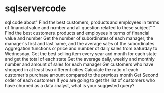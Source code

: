 # sqlservercode
sql code about" Find the best customers, products and employees in terms of financial value and number and all question relaited to these subject" "
Find the best customers, products and employees in terms of financial value and number
Get the number of subordinates of each manager, the manager's first and last name, and the average sales of the subordinates
Aggregation functions of price and number of daily sales from Saturday to Wednesday.
Get the best selling item every year and month for each state and get the total of each state
Get the average daily, weekly and monthly number and amount of sales for each manager
Get customers who have shopped in at least two different cities
Calculate the ratio of each customer's purchase amount compared to the previous month
Get Second order of each customers
If you are going to get the list of customers who have churned as a data analyst, what is your suggested query?
